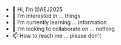 - 👋 Hi, I’m @AEJ2025
- 👀 I’m interested in ... things
- 🌱 I’m currently learning ... information
- 💞️ I’m looking to collaborate on ... nothing
- 📫 How to reach me ... please don't

<!---
AEJ2025/AEJ2025 is a ✨ special ✨ repository because its `README.md` (this file) appears on your GitHub profile.
You can click the Preview link to take a look at your changes.
--->
